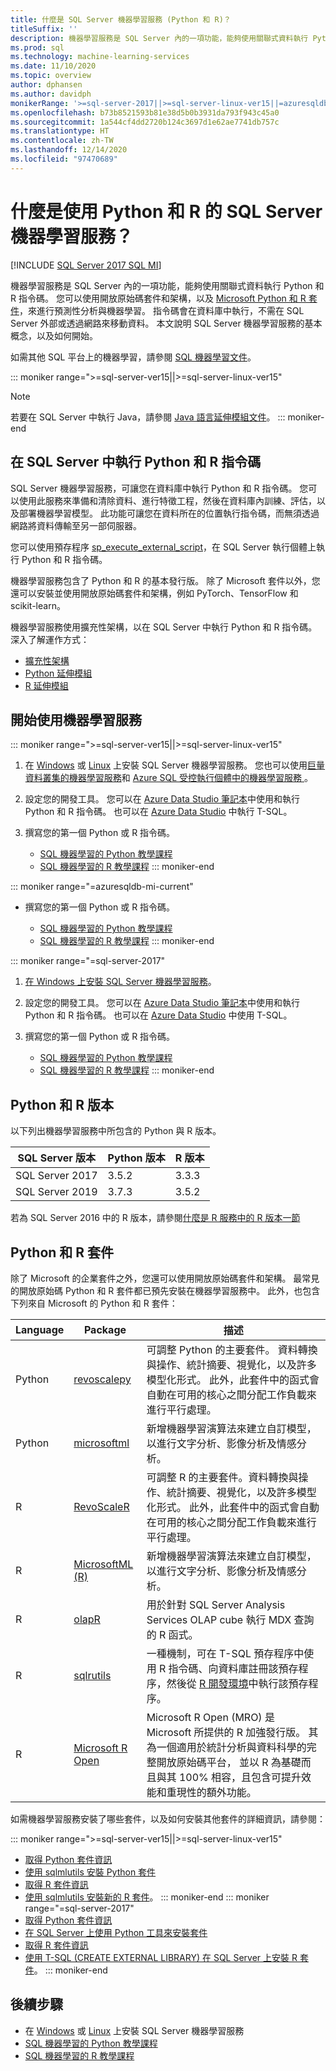```yaml
---
title: 什麼是 SQL Server 機器學習服務 (Python 和 R)？
titleSuffix: ''
description: 機器學習服務是 SQL Server 內的一項功能，能夠使用關聯式資料執行 Python 和 R 指令碼。 您可以使用開放原始碼套件和架構，以及 Microsoft Python 和 R 套件，來進行預測性分析與機器學習。 指令碼會在資料庫中執行，不需在 SQL Server 外部或透過網路來移動資料。 本文說明 SQL Server 機器學習服務的基本概念，以及如何開始。
ms.prod: sql
ms.technology: machine-learning-services
ms.date: 11/10/2020
ms.topic: overview
author: dphansen
ms.author: davidph
monikerRange: '>=sql-server-2017||>=sql-server-linux-ver15||=azuresqldb-mi-current'
ms.openlocfilehash: b73b8521593b81e38d5b0b3931da793f943c45a0
ms.sourcegitcommit: 1a544cf4dd2720b124c3697d1e62ae7741db757c
ms.translationtype: HT
ms.contentlocale: zh-TW
ms.lasthandoff: 12/14/2020
ms.locfileid: "97470689"
---
```

# <a name="what-is-sql-server-machine-learning-services-with-python-and-r"></a>什麼是使用 Python 和 R 的 SQL Server 機器學習服務？
[!INCLUDE [SQL Server 2017 SQL MI](../includes/applies-to-version/sqlserver2017-asdbmi.md)]

機器學習服務是 SQL Server 內的一項功能，能夠使用關聯式資料執行 Python 和 R 指令碼。 您可以使用開放原始碼套件和架構，以及 [Microsoft Python 和 R 套件](#packages)，來進行預測性分析與機器學習。 指令碼會在資料庫中執行，不需在 SQL Server 外部或透過網路來移動資料。 本文說明 SQL Server 機器學習服務的基本概念，以及如何開始。

如需其他 SQL 平台上的機器學習，請參閱 [SQL 機器學習文件](index.yml)。

::: moniker range=">=sql-server-ver15||>=sql-server-linux-ver15"
> [!NOTE]
> 若要在 SQL Server 中執行 Java，請參閱 [Java 語言延伸模組文件](../language-extensions/java-overview.md)。
::: moniker-end

## <a name="execute-python-and-r-scripts-in-sql-server"></a>在 SQL Server 中執行 Python 和 R 指令碼

SQL Server 機器學習服務，可讓您在資料庫中執行 Python 和 R 指令碼。 您可以使用此服務來準備和清除資料、進行特徵工程，然後在資料庫內訓練、評估，以及部署機器學習模型。 此功能可讓您在資料所在的位置執行指令碼，而無須透過網路將資料傳輸至另一部伺服器。

您可以使用預存程序 [sp_execute_external_script](../relational-databases/system-stored-procedures/sp-execute-external-script-transact-sql.md)，在 SQL Server 執行個體上執行 Python 和 R 指令碼。

機器學習服務包含了 Python 和 R 的基本發行版。 除了 Microsoft 套件以外，您還可以安裝並使用開放原始碼套件和架構，例如 PyTorch、TensorFlow 和 scikit-learn。

機器學習服務使用擴充性架構，以在 SQL Server 中執行 Python 和 R 指令碼。 深入了解運作方式：

+ [擴充性架構](concepts/extensibility-framework.md)
+ [Python 延伸模組](concepts/extension-python.md)
+ [R 延伸模組](concepts/extension-r.md)

## <a name="get-started-with-machine-learning-services"></a>開始使用機器學習服務

::: moniker range=">=sql-server-ver15||>=sql-server-linux-ver15"
1. 在 [Windows](install/sql-machine-learning-services-windows-install.md) 或 [Linux](../linux/sql-server-linux-setup-machine-learning.md?toc=/sql/machine-learning/toc.json) 上安裝 SQL Server 機器學習服務。 您也可以使用[巨量資料叢集的機器學習服務](../big-data-cluster/machine-learning-services.md)和 [Azure SQL 受控執行個體中的機器學習服務 ](/azure/azure-sql/managed-instance/machine-learning-services-overview)。

1. 設定您的開發工具。 您可以在 [Azure Data Studio 筆記本](install/sql-machine-learning-azure-data-studio.md)中使用和執行 Python 和 R 指令碼。 也可以在 [Azure Data Studio](../azure-data-studio/what-is.md) 中執行 T-SQL。

1. 撰寫您的第一個 Python 或 R 指令碼。

   + [SQL 機器學習的 Python 教學課程](tutorials/python-tutorials.md)
   + [SQL 機器學習的 R 教學課程](tutorials/r-tutorials.md)
::: moniker-end

::: moniker range="=azuresqldb-mi-current"
+ 撰寫您的第一個 Python 或 R 指令碼。

   + [SQL 機器學習的 Python 教學課程](tutorials/python-tutorials.md)
   + [SQL 機器學習的 R 教學課程](tutorials/r-tutorials.md)
::: moniker-end

::: moniker range="=sql-server-2017"
1. [在 Windows 上安裝 SQL Server 機器學習服務](install/sql-machine-learning-services-windows-install.md)。

1. 設定您的開發工具。 您可以在 [Azure Data Studio 筆記本](install/sql-machine-learning-azure-data-studio.md)中使用和執行 Python 和 R 指令碼。 也可以在 [Azure Data Studio](../azure-data-studio/what-is.md) 中使用 T-SQL。

1. 撰寫您的第一個 Python 或 R 指令碼。

   + [SQL 機器學習的 Python 教學課程](tutorials/python-tutorials.md)
   + [SQL 機器學習的 R 教學課程](tutorials/r-tutorials.md)
::: moniker-end

<a name="versions"></a>

## <a name="python-and-r-versions"></a>Python 和 R 版本

以下列出機器學習服務中所包含的 Python 與 R 版本。

| SQL Server 版本 | Python 版本 | R 版本 |
|-|-|-|
| SQL Server 2017 | 3.5.2 | 3.3.3 |
| SQL Server 2019 | 3.7.3 | 3.5.2 |

若為 SQL Server 2016 中的 R 版本，請參閱[什麼是 R 服務中的 R 版本一節](r/sql-server-r-services.md?view=sql-server-2016&preserve-view=true#version)

<a name="packages"></a>

## <a name="python-and-r-packages"></a>Python 和 R 套件

除了 Microsoft 的企業套件之外，您還可以使用開放原始碼套件和架構。 最常見的開放原始碼 Python 和 R 套件都已預先安裝在機器學習服務中。 此外，也包含下列來自 Microsoft 的 Python 和 R 套件：

| Language | Package | 描述 |
|-|-|-|
| Python | [revoscalepy](python/ref-py-revoscalepy.md) | 可調整 Python 的主要套件。 資料轉換與操作、統計摘要、視覺化，以及許多模型化形式。 此外，此套件中的函式會自動在可用的核心之間分配工作負載來進行平行處理。 |
| Python | [microsoftml](python/ref-py-microsoftml.md) | 新增機器學習演算法來建立自訂模型，以進行文字分析、影像分析及情感分析。 | 
| R | [RevoScaleR](r/ref-r-revoscaler.md) | 可調整 R 的主要套件。資料轉換與操作、統計摘要、視覺化，以及許多模型化形式。 此外，此套件中的函式會自動在可用的核心之間分配工作負載來進行平行處理。 |
| R | [MicrosoftML (R)](r/ref-r-microsoftml.md) | 新增機器學習演算法來建立自訂模型，以進行文字分析、影像分析及情感分析。 |
| R | [olapR](r/ref-r-olapr.md) | 用於針對 SQL Server Analysis Services OLAP cube 執行 MDX 查詢的 R 函式。 |
| R | [sqlrutils](r/ref-r-sqlrutils.md) | 一種機制，可在 T-SQL 預存程序中使用 R 指令碼、向資料庫註冊該預存程序，然後從 [R 開發環境](r/set-up-a-data-science-client.md)中執行該預存程序。 |
| R | [Microsoft R Open](https://mran.microsoft.com/rro) | Microsoft R Open (MRO) 是 Microsoft 所提供的 R 加強發行版。 其為一個適用於統計分析與資料科學的完整開放原始碼平台， 並以 R 為基礎而且與其 100% 相容，且包含可提升效能和重現性的額外功能。 |

如需機器學習服務安裝了哪些套件，以及如何安裝其他套件的詳細資訊，請參閱：

::: moniker range=">=sql-server-ver15||>=sql-server-linux-ver15"
+ [取得 Python 套件資訊](package-management/python-package-information.md)
+ [使用 sqlmlutils 安裝 Python 套件](package-management/install-additional-python-packages-on-sql-server.md)
+ [取得 R 套件資訊](package-management/r-package-information.md)
+ [使用 sqlmlutils 安裝新的 R 套件](package-management/install-additional-r-packages-on-sql-server.md)。
::: moniker-end
::: moniker range="=sql-server-2017"
+ [取得 Python 套件資訊](package-management/python-package-information.md)
+ [在 SQL Server 上使用 Python 工具來安裝套件](package-management/install-python-packages-standard-tools.md)
+ [取得 R 套件資訊](package-management/r-package-information.md)
+ [使用 T-SQL (CREATE EXTERNAL LIBRARY) 在 SQL Server 上安裝 R 套件](package-management/install-r-packages-with-tsql.md)。
::: moniker-end

## <a name="next-steps"></a>後續步驟

+ 在 [Windows](install/sql-machine-learning-services-windows-install.md) 或 [Linux](../linux/sql-server-linux-setup-machine-learning.md?toc=/sql/machine-learning/toc.json) 上安裝 SQL Server 機器學習服務
+ [SQL 機器學習的 Python 教學課程](tutorials/python-tutorials.md)
+ [SQL 機器學習的 R 教學課程](tutorials/r-tutorials.md)
